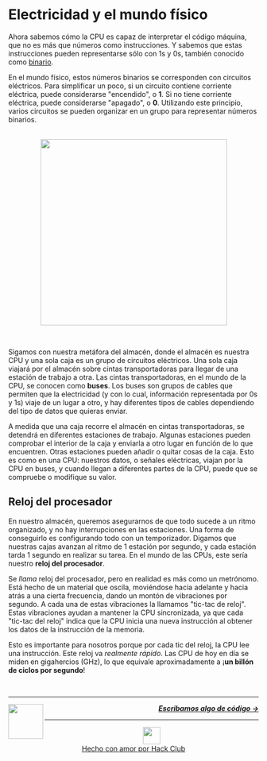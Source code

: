 # Electricidad y el mundo físico

Ahora sabemos cómo la CPU es capaz de interpretar el código máquina, que no es más que números como instrucciones. Y sabemos que estas instrucciones pueden representarse sólo con 1s y 0s, también conocido como [binario](es/guia/mates/sistema-de-numeros.md#binario-base-2).

En el mundo físico, estos números binarios se corresponden con circuitos eléctricos. Para simplificar un poco, si un circuito contiene corriente eléctrica, puede considerarse "encendido", o **1**. Si no tiene corriente eléctrica, puede considerarse "apagado", o **0**. Utilizando este principio, varios circuitos se pueden organizar en un grupo para representar números binarios.

<p align="center">
  <br />
  <img width="375" src="https://cloud-n4b1b7kn3-hack-club-bot.vercel.app/0conveyer2.png">
</p>
<br />

Sigamos con nuestra metáfora del almacén, donde el almacén es nuestra CPU y una sola caja es un grupo de circuitos eléctricos. Una sola caja viajará por el almacén sobre cintas transportadoras para llegar de una estación de trabajo a otra. Las cintas transportadoras, en el mundo de la CPU, se conocen como **buses**. Los buses son grupos de cables que permiten que la electricidad (y con lo cual, información representada por 0s y 1s) viaje de un lugar a otro, y hay diferentes tipos de cables dependiendo del tipo de datos que quieras enviar.

A medida que una caja recorre el almacén en cintas transportadoras, se detendrá en diferentes estaciones de trabajo. Algunas estaciones pueden comprobar el interior de la caja y enviarla a otro lugar en función de lo que encuentren. Otras estaciones pueden añadir o quitar cosas de la caja. Esto es como en una CPU: nuestros datos, o señales eléctricas, viajan por la CPU en buses, y cuando llegan a diferentes partes de la CPU, puede que se compruebe o modifique su valor.

## Reloj del procesador

En nuestro almacén, queremos asegurarnos de que todo sucede a un ritmo organizado, y no hay interrupciones en las estaciones. Una forma de conseguirlo es configurando todo con un temporizador. Digamos que nuestras cajas avanzan al ritmo de 1 estación por segundo, y cada estación tarda 1 segundo en realizar su tarea. En el mundo de las CPUs, este sería nuestro **reloj del procesador**.

Se _llama_ reloj del procesador, pero en realidad es más como un metrónomo. Está hecho de un material que oscila, moviéndose hacia adelante y hacia atrás a una cierta frecuencia, dando un montón de vibraciones por segundo. A cada una de estas vibraciones la llamamos "tic-tac de reloj". Estas vibraciones ayudan a mantener la CPU sincronizada, ya que cada "tic-tac del reloj" indica que la CPU inicia una nueva instrucción al obtener los datos de la instrucción de la memoria.

Esto es importante para nosotros porque por cada tic del reloj, la CPU lee una instrucción. Este reloj va _realmente rápido_. Las CPU de hoy en día se miden en gigahercios (GHz), lo que equivale aproximadamente a ¡**un billón de ciclos por segundo**!

<br />

---

<a href="convirtiendo.md">
  <picture>
    <source media="(prefers-color-scheme: dark)" srcset="https://cloud-c4m75tmer-hack-club-bot.vercel.app/0back.svg">
    <img align="left" width="70" src="https://cloud-c4m75tmer-hack-club-bot.vercel.app/0back.svg" />
  </picture>
</a>

<p align="right">
  <em>
    <b>
      <a href="/es/guia/escribiendo-codigo/multitud.md">
        Escribamos algo de código →
      </a>
    </b>
  </em>
</p>

---

<p align="center">
  <a href="https://hackclub.com/">
    <img width="35" src="https://cloud-l0g1cgz4b-hack-club-bot.vercel.app/0h.png"><br/>
    Hecho con amor por Hack Club
  </a>
</p>